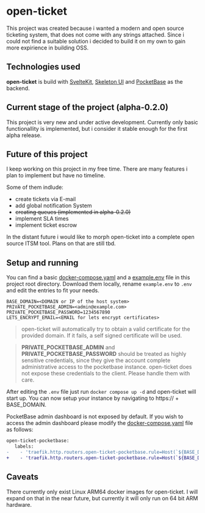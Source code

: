 # open-ticket

This project was created because i wanted a modern and open source ticketing system, that does not come with any strings attached.
Since i could not find a suitable solution i decided to build it on my own to gain more expirience in building OSS.

## Technologies used

**open-ticket** is build with [SvelteKit](https://kit.svelte.dev), [Skeleton UI](https://www.skeleton.dev) and [PocketBase](https://pocketbase.io) as the backend.

## Current stage of the project (alpha-0.2.0)

This project is very new and under active development. Currently only basic functionallity is implemented, but i consider it stable enough for the first alpha release.

## Future of this project

I keep working on this project in my free time.
There are many features i plan to implement but have no timeline.

Some of them indlude:

- create tickets via E-mail
- add global notification System
- ~~creating queues (implemented in alpha-0.2.0)~~
- implement SLA times
- implement ticket escrow

In the distant future i would like to morph open-ticket into a complete open source ITSM tool. Plans on that are still tbd.

## Setup and running

You can find a basic [docker-compose.yaml](https://github.com/manchtools/open-ticket/blob/main/docker-compose.yaml) and a [example.env](https://github.com/manchtools/open-ticket/blob/main/example.env) file in this project root directory. Download them locally, rename `example.env` to `.env` and edit the entries to fit your needs.

```
BASE_DOMAIN=<DOMAIN or IP of the host system>
PRIVATE_POCKETBASE_ADMIN=<admin@example.com>
PRIVATE_POCKETBASE_PASSWORD=1234567890
LETS_ENCRYPT_EMAIL=<EMAIL for lets encrypt certificates>
```

> open-ticket will automatically try to obtain a valid certificate for the provided domain. If it fails, a self signed certificate will be used.

> **PRIVATE_POCKETBASE_ADMIN** and **PRIVATE_POCKETBASE_PASSWORD** should be treated as highly sensitive credentials, since they give the account complete administrative access to the pocketbase instance. open-ticket does not expose these credentials to the client. Please handle them with care.

After editing the `.env` file just run `docker compose up -d` and open-ticket will start up. You can now setup your instance by navigating to https:// + BASE_DOMAIN.

PocketBase admin dashboard is not exposed by default. If you wish to access the admin dashboard please modify the [docker-compose.yaml](https://github.com/manchtools/open-ticket/blob/main/docker-compose.yaml) file as follows:

```diff
open-ticket-pocketbase:
   labels:
-    - 'traefik.http.routers.open-ticket-pocketbase.rule=Host(`${BASE_DOMAIN}`) && (PathPrefix(`/api`))'
+    - 'traefik.http.routers.open-ticket-pocketbase.rule=Host(`${BASE_DOMAIN}`) && (PathPrefix(`/api`) || PathPrefix(`/_/`))'
```

## Caveats

There currently only exist Linux ARM64 docker images for open-ticket. I will expand on that in the near future, but currently it will only run on 64 bit ARM hardware.
